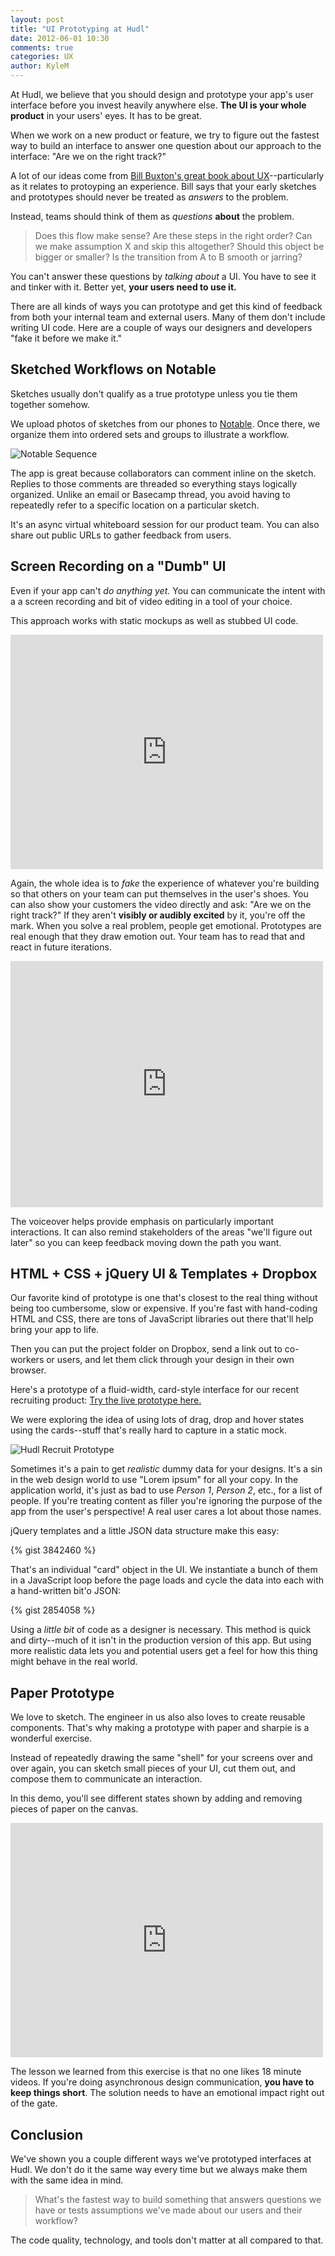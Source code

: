 ```yaml
---
layout: post
title: "UI Prototyping at Hudl"
date: 2012-06-01 10:30
comments: true
categories: UX
author: KyleM
---
```


At Hudl, we believe that you should design and prototype your app's user interface before you invest heavily anywhere else. **The UI is your whole product** in your users' eyes. It has to be great.

When we work on a new product or feature, we try to figure out the fastest way to build an interface to answer one question about our approach to the interface: "Are we on the right track?"

A lot of our ideas come from [Bill Buxton's great book about UX](http://www.amazon.com/Sketching-User-Experiences-Interactive-Technologies/dp/0123740371)--particularly as it relates to protoyping an experience. Bill says that your early sketches and prototypes should never be treated as _answers_ to the problem. 

Instead, teams should think of them as _questions_ **about** the problem. 

> Does this flow make sense? Are these steps in the right order? Can we make assumption X and skip this altogether? Should this object be bigger or smaller? Is the transition from A to B smooth or jarring?

You can't answer these questions by _talking about_ a UI. You have to see it and tinker with it. Better yet, **your users need to use it.**

There are all kinds of ways you can prototype and get this kind of feedback from both your internal team and external users. Many of them don't include writing UI code. Here are a couple of ways our designers and developers "fake it before we make it."

Sketched Workflows on Notable
-----------------------------

Sketches usually don't qualify as a true prototype unless you tie them together somehow.

We upload photos of sketches from our phones to [Notable](http://notableapp.com). Once there, we organize them into ordered sets and groups to illustrate a workflow. 

![Notable Sequence](http://hudl-content.s3.amazonaws.com/cms/img/rawbits/notable-sequence.png)

The app is great because collaborators can comment inline on the sketch. Replies to those comments are threaded so everything stays logically organized. Unlike an email or Basecamp thread, you avoid having to repeatedly refer to a specific location on a particular sketch.

It's an async virtual whiteboard session for our product team. You can also share out public URLs to gather feedback from users. 

Screen Recording on a "Dumb" UI
-------------------------------

Even if your app can't _do anything yet_. You can communicate the intent with a a screen recording and bit of video editing in a tool of your choice.

This approach works with static mockups as well as stubbed UI code.

<iframe src="http://player.vimeo.com/video/43261719?portrait=0" width="500" height="375" frameborder="0" webkitAllowFullScreen mozallowfullscreen allowFullScreen></iframe>

Again, the whole idea is to _fake_ the experience of whatever you're building so that others on your team can put themselves in the user's shoes. You can also show your customers the video directly and ask: "Are we on the right track?" If they aren't **visibly or audibly excited** by it, you're off the mark. When you solve a real problem, people get emotional. Prototypes are real enough that they draw emotion out. Your team has to read that and react in future iterations.

<iframe src="http://player.vimeo.com/video/43265446?portrait=0" width="500" height="394" frameborder="0" webkitAllowFullScreen mozallowfullscreen allowFullScreen></iframe>

The voiceover helps provide emphasis on particularly important interactions. It can also remind stakeholders of the areas "we'll figure out later" so you can keep feedback moving down the path you want.

HTML + CSS + jQuery UI & Templates + Dropbox
--------------------------------------------

Our favorite kind of prototype is one that's closest to the real thing without being too cumbersome, slow or expensive. If you're fast with hand-coding HTML and CSS, there are tons of JavaScript libraries out there that'll help bring your app to life.

Then you can put the project folder on Dropbox, send a link out to co-workers or users, and let them click through your design in their own browser.

Here's a prototype of a fluid-width, card-style interface for our recent recruiting product:
[Try the live prototype here.](http://dl.dropbox.com/u/8878990/Prototype/boards_combined/index.html)

We were exploring the idea of using lots of drag, drop and hover states using the cards--stuff that's really hard to capture in a static mock.

![Hudl Recruit Prototype](http://hudl-content.s3.amazonaws.com/cms/img/rawbits/hudl-recruit-prototype.png)

Sometimes it's a pain to get _realistic_ dummy data for your designs. It's a sin in the web design world to use "Lorem ipsum" for all your copy. In the application world, it's just as bad to use _Person 1_, _Person 2_, etc., for a list of people. If you're treating content as filler you're ignoring the purpose of the app from the user's perspective! A real user cares a lot about those names.

jQuery templates and a little JSON data structure make this easy:

{% gist 3842460 %}

That's an individual "card" object in the UI. We instantiate a bunch of them in a JavaScript loop before the page loads and cycle the data into each with a hand-written bit'o JSON:

{% gist 2854058 %}

Using a _little bit_ of code as a designer is necessary. This method is quick and dirty--much of it isn't in the production version of this app. But using more realistic data lets you and potential users get a feel for how this thing might behave in the real world.

Paper Prototype
---------------

We love to sketch. The engineer in us also also loves to create reusable components. That's why making a prototype with paper and sharpie is a wonderful exercise. 

Instead of repeatedly drawing the same "shell" for your screens over and over again, you can sketch small pieces of your UI, cut them out, and compose them to communicate an interaction.

In this demo, you'll see different states shown by adding and removing pieces of paper on the canvas.

<iframe src="http://player.vimeo.com/video/11924309?portrait=0" width="500" height="375" frameborder="0" webkitAllowFullScreen mozallowfullscreen allowFullScreen></iframe>

The lesson we learned from this exercise is that no one likes 18 minute videos. If you're doing asynchronous design communication, **you have to keep things short**. The solution needs to have an emotional impact right out of the gate.

Conclusion
----------

We've shown you a couple different ways we've prototyped interfaces at Hudl. We don't do it the same way every time but we always make them with the same idea in mind. 

> What's the fastest way to build something that answers questions we have or tests assumptions we've made about our users and their workflow? 

The code quality, technology, and tools don't matter at all compared to that.
